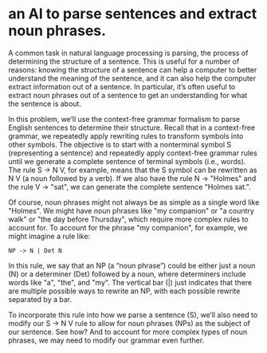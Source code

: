 # an AI to parse sentences and extract noun phrases.

A common task in natural language processing is parsing, the process of determining the structure of a sentence. This is useful for a number of reasons: knowing the structure of a sentence can help a computer to better understand the meaning of the sentence, and it can also help the computer extract information out of a sentence. In particular, it’s often useful to extract noun phrases out of a sentence to get an understanding for what the sentence is about.

In this problem, we’ll use the context-free grammar formalism to parse English sentences to determine their structure. Recall that in a context-free grammar, we repeatedly apply rewriting rules to transform symbols into other symbols. The objective is to start with a nonterminal symbol S (representing a sentence) and repeatedly apply context-free grammar rules until we generate a complete sentence of terminal symbols (i.e., words). The rule S -> N V, for example, means that the S symbol can be rewritten as N V (a noun followed by a verb). If we also have the rule N -> "Holmes" and the rule V -> "sat", we can generate the complete sentence "Holmes sat.".

Of course, noun phrases might not always be as simple as a single word like "Holmes". We might have noun phrases like "my companion" or "a country walk" or "the day before Thursday", which require more complex rules to account for. To account for the phrase "my companion", for example, we might imagine a rule like:

```NP -> N | Det N```

In this rule, we say that an NP (a “noun phrase”) could be either just a noun (N) or a determiner (Det) followed by a noun, where determiners include words like "a", "the", and "my". The vertical bar (|) just indicates that there are multiple possible ways to rewrite an NP, with each possible rewrite separated by a bar.

To incorporate this rule into how we parse a sentence (S), we’ll also need to modify our S -> N V rule to allow for noun phrases (NPs) as the subject of our sentence. See how? And to account for more complex types of noun phrases, we may need to modify our grammar even further.
